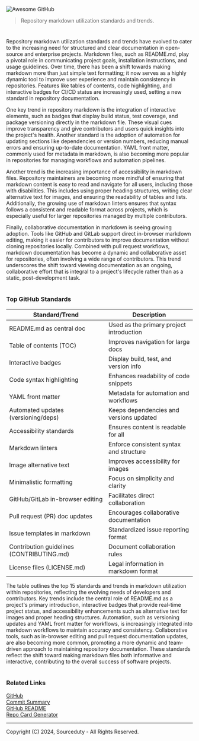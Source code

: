 ![Awesome GitHub](https://github.com/user-attachments/assets/0f71c1a5-a03f-4e4d-9f97-1469f304edfa)

> Repository markdown utilization standards and trends.

#

Repository markdown utilization standards and trends have evolved to cater to the increasing need for structured and clear documentation in open-source and enterprise projects. Markdown files, such as README.md, play a pivotal role in communicating project goals, installation instructions, and usage guidelines. Over time, there has been a shift towards making markdown more than just simple text formatting; it now serves as a highly dynamic tool to improve user experience and maintain consistency in repositories. Features like tables of contents, code highlighting, and interactive badges for CI/CD status are increasingly used, setting a new standard in repository documentation.

One key trend in repository markdown is the integration of interactive elements, such as badges that display build status, test coverage, and package versioning directly in the markdown file. These visual cues improve transparency and give contributors and users quick insights into the project's health. Another standard is the adoption of automation for updating sections like dependencies or version numbers, reducing manual errors and ensuring up-to-date documentation. YAML front matter, commonly used for metadata in markdown, is also becoming more popular in repositories for managing workflows and automation pipelines.

Another trend is the increasing importance of accessibility in markdown files. Repository maintainers are becoming more mindful of ensuring that markdown content is easy to read and navigate for all users, including those with disabilities. This includes using proper heading structures, writing clear alternative text for images, and ensuring the readability of tables and lists. Additionally, the growing use of markdown linters ensures that syntax follows a consistent and readable format across projects, which is especially useful for larger repositories managed by multiple contributors.

Finally, collaborative documentation in markdown is seeing growing adoption. Tools like GitHub and GitLab support direct in-browser markdown editing, making it easier for contributors to improve documentation without cloning repositories locally. Combined with pull request workflows, markdown documentation has become a dynamic and collaborative asset for repositories, often involving a wide range of contributors. This trend underscores the shift toward viewing documentation as an ongoing, collaborative effort that is integral to a project's lifecycle rather than as a static, post-development task.

#
### Top GitHub Standards

| Standard/Trend                          | Description                             |
|-----------------------------------------|-----------------------------------------|
| README.md as central doc                | Used as the primary project introduction|
| Table of contents (TOC)                 | Improves navigation for large docs      |
| Interactive badges                      | Display build, test, and version info   |
| Code syntax highlighting                | Enhances readability of code snippets   |
| YAML front matter                       | Metadata for automation and workflows   |
| Automated updates (versioning/deps)      | Keeps dependencies and versions updated |
| Accessibility standards                 | Ensures content is readable for all     |
| Markdown linters                        | Enforce consistent syntax and structure |
| Image alternative text                  | Improves accessibility for images       |
| Minimalistic formatting                 | Focus on simplicity and clarity         |
| GitHub/GitLab in-browser editing        | Facilitates direct collaboration        |
| Pull request (PR) doc updates           | Encourages collaborative documentation  |
| Issue templates in markdown             | Standardized issue reporting format     |
| Contribution guidelines (CONTRIBUTING.md)| Document collaboration rules            |
| License files (LICENSE.md)              | Legal information in markdown format    |

The table outlines the top 15 standards and trends in markdown utilization within repositories, reflecting the evolving needs of developers and contributors. Key trends include the central role of README.md as a project's primary introduction, interactive badges that provide real-time project status, and accessibility enhancements such as alternative text for images and proper heading structures. Automation, such as versioning updates and YAML front matter for workflows, is increasingly integrated into markdown workflows to maintain accuracy and consistency. Collaborative tools, such as in-browser editing and pull request documentation updates, are also becoming more common, promoting a more dynamic and team-driven approach to maintaining repository documentation. These standards reflect the shift toward making markdown files both informative and interactive, contributing to the overall success of software projects.

#
### Related Links

[GitHub](https://github.com/sourceduty/GitHub)
<br>
[Commit Summary](https://github.com/sourceduty/Commit_Summary)
<br>
[GitHub README](https://chat.openai.com/g/g-rA63DaENC-readme)
<br>
[Repo Card Generator](https://github.com/sourceduty/Repo_Card_Generator)

***
Copyright (C) 2024, Sourceduty - All Rights Reserved.
